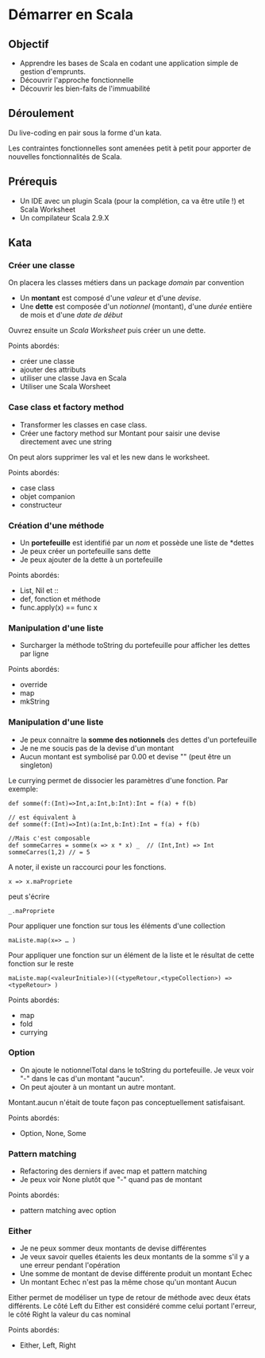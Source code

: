 # Démarrer en Scala
## Objectif
* Apprendre les bases de Scala en codant une application simple de gestion d'emprunts. 
* Découvrir l'approche fonctionnelle
* Découvrir les bien-faits de l'immuabilité

## Déroulement
Du live-coding en pair sous la forme d'un kata. 

Les contraintes fonctionnelles sont amenées petit à petit pour apporter de nouvelles fonctionnalités de Scala.

## Prérequis
* Un IDE avec un plugin Scala (pour la complétion, ca va être utile !) et Scala Worksheet
* Un compilateur Scala 2.9.X

## Kata
### Créer une classe
On placera les classes métiers dans un package *domain* par convention

* Un **montant** est composé d'une *valeur* et d'une *devise*.
* Une **dette** est composée d'un *notionnel* (montant), d'une *durée* entière de mois et d'une *date de début*

Ouvrez ensuite un *Scala Worksheet* puis créer un une dette.


Points abordés:

* créer une classe
* ajouter des attributs
* utiliser une classe Java en Scala
* Utiliser une Scala Worsheet

### Case class et factory method
* Transformer les classes en case class.
* Créer une factory method sur Montant pour saisir une devise directement avec une string


On peut alors supprimer les val et les new dans le worksheet.

Points abordés:

* case class
* objet companion
* constructeur

### Création d'une méthode
* Un **portefeuille** est identifié par un *nom* et possède une liste de *dettes
* Je peux créer un portefeuille sans dette
* Je peux ajouter de la dette à un portefeuille

Points abordés:

* List, Nil et ::
* def, fonction et méthode
* func.apply(x) == func x

### Manipulation d'une liste
* Surcharger la méthode toString du portefeuille pour afficher les dettes par ligne

Points abordés:

* override
* map 
* mkString

### Manipulation d'une liste
* Je peux connaitre la **somme des notionnels** des dettes d'un portefeuille
* Je ne me soucis pas de la devise d'un montant
* Aucun montant est symbolisé par 0.00 et devise "" (peut être un singleton)

Le currying permet de dissocier les paramètres d'une fonction. Par exemple:

	def somme(f:(Int)=>Int,a:Int,b:Int):Int = f(a) + f(b)
	
	// est équivalent à 
	def somme(f:(Int)=>Int)(a:Int,b:Int):Int = f(a) + f(b)
	
	//Mais c'est composable
	def sommeCarres = somme(x => x * x) _  // (Int,Int) => Int
	sommeCarres(1,2) // = 5

A noter, il existe un raccourci pour les fonctions.

	x => x.maPropriete
peut s'écrire 

	_.maPropriete
	
Pour appliquer une fonction sur tous les éléments d'une collection

	maListe.map(x=> … )
	
Pour appliquer une fonction sur un élément de la liste et le résultat de cette fonction sur le reste

	maListe.map(<valeurInitiale>)((<typeRetour,<typeCollection>) => <typeRetour> )
	
Points abordés:

* map
* fold
* currying

### Option
* On ajoute le notionnelTotal dans le toString du portefeuille. Je veux voir "-" dans le cas d'un montant "aucun".
* On peut ajouter à un montant un autre montant.

 Montant.aucun n'était de toute façon pas conceptuellement satisfaisant.
 
Points abordés:

* Option, None, Some

### Pattern matching
* Refactoring des derniers if avec map et pattern matching
* Je peux voir None plutôt que "-" quand pas de montant


Points abordés:

* pattern matching avec option


### Either
* Je ne peux sommer deux montants de devise différentes
* Je veux savoir quelles étaients les deux montants de la somme s'il y a une erreur pendant l'opération
* Une somme de montant de devise différente produit un montant Echec
* Un montant Echec n'est pas la même chose qu'un montant Aucun

Either permet de modéliser un type de retour de méthode avec deux états différents. Le côté Left du Either est considéré comme celui portant l'erreur, le côté Right la valeur du cas nominal


Points abordés:

* Either, Left, Right